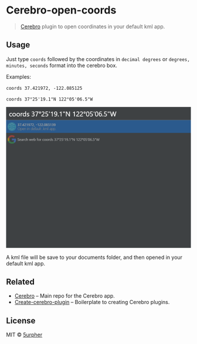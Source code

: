 # Cerebro-open-coords

> [Cerebro](http://www.cerebroapp.com) plugin to open coordinates in your default kml app.

## Usage

 Just type ```coords``` followed by the coordinates in ```decimal degrees``` or ```degrees, minutes, seconds``` format into the cerebro box.

 Examples:

 ```
 coords 37.421972, -122.085125
 ```
 ```
 coords 37°25'19.1"N 122°05'06.5"W
 ```

![](screenshot.png)

 A kml file will be save to your documents folder, and then opened in your default kml app.

 
## Related

* [Cerebro](http://github.com/KELiON/cerebro) – Main repo for the Cerebro app.
* [Create-cerebro-plugin](https://github.com/KELiON/create-cerebro-plugin) – Boilerplate to creating Cerebro plugins.

## License
MIT © [5urpher](https://github.com/5urpher)